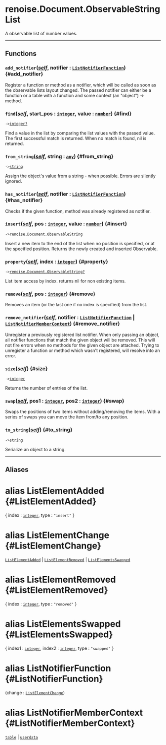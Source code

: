 # renoise.Document.ObservableStringList  
A observable list of number values.  

---  
## Functions
### `add_notifier`([*self*](/API/builtins/self.md), notifier : [`ListNotifierFunction`](#ListNotifierFunction)) {#add_notifier}
Register a function or method as a notifier, which will be called as soon as
the observable lists layout changed. The passed notifier can either be a function
or a table with a function and some context (an "object") -> method.
### `find`([*self*](/API/builtins/self.md), start_pos : [`integer`](/API/builtins/integer.md), value : [`number`](/API/builtins/number.md)) {#find}
`->`[`integer`](/API/builtins/integer.md)[`?`](/API/builtins/nil.md)  

Find a value in the list by comparing the list values with the passed
value. The first successful match is returned. When no match is found, nil
is returned.
### `from_string`([*self*](/API/builtins/self.md), string : [`any`](/API/builtins/any.md)) {#from_string}
`->`[`string`](/API/builtins/string.md)  

Assign the object's value from a string - when possible. Errors are
silently ignored.
### `has_notifier`([*self*](/API/builtins/self.md), notifier : [`ListNotifierFunction`](#ListNotifierFunction)) {#has_notifier}
Checks if the given function, method was already registered as notifier.
### `insert`([*self*](/API/builtins/self.md), pos : [`integer`](/API/builtins/integer.md), value : [`number`](/API/builtins/number.md)) {#insert}
`->`[`renoise.Document.ObservableString`](/API/renoise/renoise.Document.ObservableString.md)  

Insert a new item to the end of the list when no position is specified, or
at the specified position. Returns the newly created and inserted Observable.
### `property`([*self*](/API/builtins/self.md), index : [`integer`](/API/builtins/integer.md)) {#property}
`->`[`renoise.Document.ObservableString`](/API/renoise/renoise.Document.ObservableString.md)[`?`](/API/builtins/nil.md)  

List item access by index. returns nil for non existing items.
### `remove`([*self*](/API/builtins/self.md), pos : [`integer`](/API/builtins/integer.md)) {#remove}
Removes an item (or the last one if no index is specified) from the list.
### `remove_notifier`([*self*](/API/builtins/self.md), notifier : [`ListNotifierFunction`](#ListNotifierFunction) | [`ListNotifierMemberContext`](#ListNotifierMemberContext)) {#remove_notifier}
Unregister a previously registered list notifier. When only passing an object,
all notifier functions that match the given object will be removed.
This will not fire errors when no methods for the given object are attached.
Trying to unregister a function or method which wasn't registered, will resolve
into an error.
### `size`([*self*](/API/builtins/self.md)) {#size}
`->`[`integer`](/API/builtins/integer.md)  

Returns the number of entries of the list.
### `swap`([*self*](/API/builtins/self.md), pos1 : [`integer`](/API/builtins/integer.md), pos2 : [`integer`](/API/builtins/integer.md)) {#swap}
Swaps the positions of two items without adding/removing the items.
With a series of swaps you can move the item from/to any position.
### `to_string`([*self*](/API/builtins/self.md)) {#to_string}
`->`[`string`](/API/builtins/string.md)  

Serialize an object to a string.  



---  
## Aliases  
# alias ListElementAdded {#ListElementAdded}
{ index : [`integer`](/API/builtins/integer.md), type : `"insert"` }  
  
  
# alias ListElementChange {#ListElementChange}
[`ListElementAdded`](#ListElementAdded) | [`ListElementRemoved`](#ListElementRemoved) | [`ListElementsSwapped`](#ListElementsSwapped)  
  
  
# alias ListElementRemoved {#ListElementRemoved}
{ index : [`integer`](/API/builtins/integer.md), type : `"removed"` }  
  
  
# alias ListElementsSwapped {#ListElementsSwapped}
{ index1 : [`integer`](/API/builtins/integer.md), index2 : [`integer`](/API/builtins/integer.md), type : `"swapped"` }  
  
  
# alias ListNotifierFunction {#ListNotifierFunction}
(change : [`ListElementChange`](#ListElementChange))  
  
  
# alias ListNotifierMemberContext {#ListNotifierMemberContext}
[`table`](/API/builtins/table.md) | [`userdata`](/API/builtins/userdata.md)  
  
  

